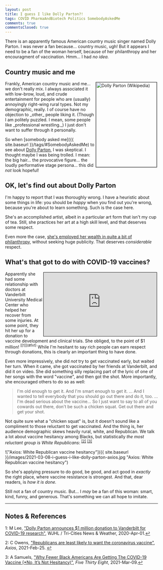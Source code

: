 ```yaml
---
layout: post
title: I guess I like Dolly Parton?!
tags: COVID PharmaAndBiotech Politics SomebodyAskedMe
comments: true
commentsClosed: true
---
```


There is an apparently famous American country music singer named Dolly Parton.  I was
never a fan because&hellip; country music, ugh!  But it appears I need to be a fan of the
woman herself, because of her philanthropy and her encouragment of vaccination.
Hmm&hellip; I had _no idea._  


## Country music and me  

<img src="{{ site.baseurl }}/images/2021-03-08-i-guess-i-like-dolly-parton-dolly.jpg" width="200" height="280" alt="Dolly Parton (Wikipedia)" title="Dolly Parton (Wikipedia)" style="float: right; margin: 3px 3px 3px 3px; border: 1px solid #000000;">
Frankly, American country music and me&hellip; we don't really mix.  I always associated it
with low-brow, loud, and crude entertainment for people who are (usually) annoyingly
right-wing rural types.  Not my demographic, really.  I of course have no objection to
_other_ people liking it. (Though I am politely puzzled.  I mean, some people like 
_professional wrestling._)   I just don't want to suffer through it personally.  

So when [somebody asked me]({{ site.baseurl }}/tags/#SomebodyAskedMe) to see about 
[Dolly Parton](https://en.wikipedia.org/wiki/Dolly_Parton), I was skeptical.  I thought 
maybe I was being trolled.  I mean: the big hair&hellip; the provocative figure&hellip; 
the loudly performative stage persona&hellip; this did _not_ look hopeful!  


## OK, let's find out about Dolly Parton  

I'm happy to report that I was thoroughly wrong.  I have a heuristic about some things in
life: you should be _happy_ when you find out you're wrong, because you're about to learn
something.  Such is the case here.  

She's an accomplished artist, albeit in a particular art form that isn't my cup of tea.
Still, she practices her art at a high skill level, and that deserves some respect.  

Even more the case, 
[she's employed her wealth in quite a bit of philanthropy](https://en.wikipedia.org/wiki/Dolly_Parton#Philanthropy),
without seeking huge publicity.  That deserves _considerable_ respect.  


## What's that got to do with COVID-19 vaccines?  

<iframe width="373" height="210" src="https://www.youtube.com/embed/jf0fN8EK6W4" allow="accelerometer; clipboard-write; encrypted-media; gyroscope; picture-in-picture" allowfullscreen style="float: right; margin: 3px 3px 3px 3px; border: 1px solid #000000;"></iframe>
Apparently she had some relationship with doctors at Vanderbilt University Medical Center
who helped her recover from some injuries.  At some point, they hit her up for a donation
to vaccine development and clinical trials.  She obliged, to the point of $1 
million! <sup id="fn1a">[[1]](#fn1)</sup>  While I'm hesitant to say rich people can earn
respect through donations, this is clearly an important thing to have done.  

Even more impressively, she did _not_ try to get vaccinated early, but waited her turn.
When it came, she got vaccinated by her friends at Vanderbilt, and did it on video.  She
did something silly replacing part of the lyric of one of her songs with the word
"vaccine", and then got the shot.  More importantly, she encouraged others to do so as
well:  

> I'm old enough to get it.  And I'm smart enough to get it.  &hellip; And I wanted to
> tell everybody that you should go out there and do it, too.  &hellip; I'm dead serious
> about the vaccine&hellip; So I just want to say to all of you cowards out there, don't
> be such a chicken squat.  Get out there and get your shot.  

Not quite sure what a "chicken squat" is, but it doesn't sound like a compliment to those
reluctant to get vaccinated.  And the thing is, her audience demographic skews heavily
rural, white, and Republican.  We talk a lot about vaccine hesitancy among Blacks, but
statistically _the most reluctant group is White Republicans_: <sup id="fn2a">[[2]](#fn2)</sup> <sup id="fn3a">[[3]](#fn3)</sup>  

!["Axios: White Republican vaccine hesitancy"]({{ site.baseurl }}/images/2021-03-08-i-guess-i-like-dolly-parton-axios.jpg "Axios: White Republican vaccine hesitancy")

So she's applying pressure to do good, be good, and act good in _exactly_ the right
place, where vaccine resistance is strongest.  And that, dear readers, is _how it is done._  

Still not a fan of country music.  But&hellip; I _may_ be a fan of this woman: smart,
kind, funny, and generous.  That's something we can all hope to imitate.  

---

## Notes &amp; References  

<!--
<sup id="fn1a">[[1]](#fn1)</sup>
<a id="fn1">1</a>: [↩](#fn1a)  
-->

<a id="fn1">1</a>: M Lee, ["Dolly Parton announces $1 million donation to Vanderbilt for COVID-19 research"](https://www.wjhl.com/local-coronavirus-coverage/dolly-parton-announces-she-will-donate-1-million-to-vanderbilt-for-covid-19-research/), WJHL / Tri-Cities News &amp; Weather, 2020-Apr-01.[↩](#fn1a)  

<a id="fn2">2</a>: C Owens, ["Republicans are least likely to want the coronavirus vaccine"](https://www.axios.com/republicans-coronavirus-vaccine-hesitancy-023bf32f-3d68-4206-b906-4f701b87c39f.html), _Axios_, 2021-Feb-25. [↩](#fn2a)  

<a id="fn3">3</a>: A Samuels, ["Why Fewer Black Americans Are Getting The COVID-19 Vaccine (*No, It’s Not Hesitancy)"](https://fivethirtyeight.com/features/why-fewer-black-americans-are-getting-the-covid-19-vaccine-no-its-not-hesitancy/), _Five Thirty Eight_, 2021-Mar-09.[↩](#fn3a)  
